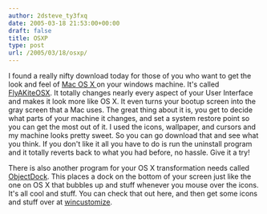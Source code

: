 ```yaml
---
author: 2dsteve_ty3fxq
date: 2005-03-18 21:53:00+00:00
draft: false
title: OSXP
type: post
url: /2005/03/18/osxp/
---
```


I found a really nifty download today for those of you who want to get the look and feel of [Mac OS X ](http://osx.apple.com)on your windows machine. It's called [FlyAKiteOSX](http://osx.portraitofakite.com). It totally changes nearly every aspect of your User Interface and makes it look more like OS X. It even turns your bootup screen into the gray screen that a Mac uses. The great thing about it is, you get to decide what parts of your machine it changes, and set a system restore point so you can get the most out of it. I used the icons, wallpaper, and cursors and my machine looks pretty sweet. So you can go download that and see what you think. If you don't like it all you have to do is run the uninstall program and it totally reverts back to what you had before, no hassle. Give it a try!

There is also another program for your OS X transformation needs called [ObjectDock](http://www.objectdock.com). This places a dock on the bottom of your screen just like the one on OS X that bubbles up and stuff whenever you mouse over the icons. It's all cool and stuff. You can check that out here, and then get some icons and stuff over at [wincustomize](http://www.wincustomize.com).
